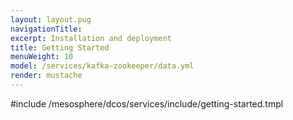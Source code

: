 ```yaml
---
layout: layout.pug
navigationTitle:
excerpt: Installation and deployment 
title: Getting Started
menuWeight: 10
model: /services/kafka-zookeeper/data.yml
render: mustache
---
```


#include /mesosphere/dcos/services/include/getting-started.tmpl
